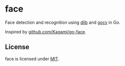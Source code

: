# face

Face detection and recognition using [dlib](http://dlib.net) and [gocv](https://gocv.io)
in Go.

Inspired by [github.com/Kagami/go-face](https://github.com/Kagami/go-face). 

## License

face is licensed under [MIT](LICENSE).
